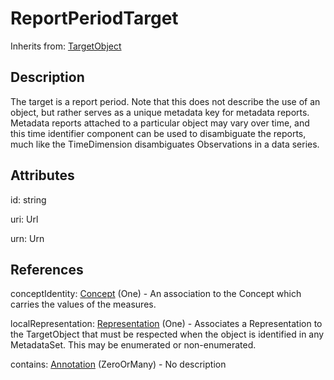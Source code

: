 
# ReportPeriodTarget

Inherits from: [TargetObject](TargetObject.md)



## Description

The target is a report period. Note that this does not describe the use of an object, but rather serves as a unique metadata key for metadata reports. Metadata reports attached to a particular object may vary over time, and this time identifier component can be used to disambiguate the reports, much like the TimeDimension disambiguates Observations in a data series.


## Attributes

id: string

uri: Url

urn: Urn



## References

conceptIdentity: [Concept](../ConceptSchemes/Concept.md) (One) - An association to the Concept which carries the values of the measures.

localRepresentation: [Representation](../Base/Representation.md) (One) - Associates a Representation to the TargetObject that must be respected when the object is identified in any MetadataSet. This may be enumerated or non-enumerated.

contains: [Annotation](../Base/Annotation.md) (ZeroOrMany) - No description




